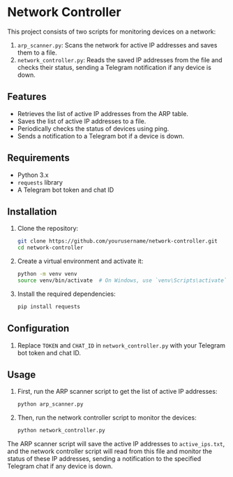 # Network Controller

This project consists of two scripts for monitoring devices on a network:

1. `arp_scanner.py`: Scans the network for active IP addresses and saves them to a file.
2. `network_controller.py`: Reads the saved IP addresses from the file and checks their status, sending a Telegram notification if any device is down.

## Features

- Retrieves the list of active IP addresses from the ARP table.
- Saves the list of active IP addresses to a file.
- Periodically checks the status of devices using ping.
- Sends a notification to a Telegram bot if a device is down.

## Requirements

- Python 3.x
- `requests` library
- A Telegram bot token and chat ID

## Installation

1. Clone the repository:
    ```bash
    git clone https://github.com/yourusername/network-controller.git
    cd network-controller
    ```

2. Create a virtual environment and activate it:
    ```bash
    python -m venv venv
    source venv/bin/activate  # On Windows, use `venv\Scripts\activate`
    ```

3. Install the required dependencies:
    ```bash
    pip install requests
    ```

## Configuration

1. Replace `TOKEN` and `CHAT_ID` in `network_controller.py` with your Telegram bot token and chat ID.

## Usage

1. First, run the ARP scanner script to get the list of active IP addresses:
    ```bash
    python arp_scanner.py
    ```

2. Then, run the network controller script to monitor the devices:
    ```bash
    python network_controller.py
    ```

The ARP scanner script will save the active IP addresses to `active_ips.txt`, and the network controller script will read from this file and monitor the status of these IP addresses, sending a notification to the specified Telegram chat if any device is down.


